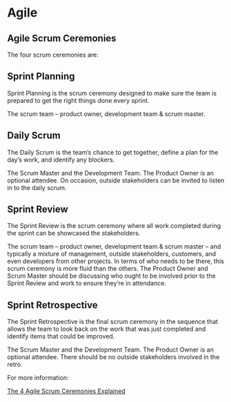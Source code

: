 Agile
=====

Agile Scrum Ceremonies
--------------------

The four scrum ceremonies are:

Sprint Planning
--------------------
Sprint Planning is the scrum ceremony designed to make sure the team is prepared to get the right things done every sprint.

The scrum team – product owner, development team & scrum master.


Daily Scrum
--------------------
The Daily Scrum is the team’s chance to get together, define a plan for the day’s work, and identify any blockers.

The Scrum Master and the Development Team. The Product Owner is an optional attendee. On occasion, outside stakeholders can be invited to listen in to the daily scrum.

Sprint Review
--------------------
The Sprint Review is the scrum ceremony where all work completed during the sprint can be showcased the stakeholders.

The scrum team – product owner, development team & scrum master – and typically a mixture of management, outside stakeholders, customers, and even developers from other projects. In terms of who needs to be there, this scrum ceremony is more fluid than the others. The Product Owner and Scrum Master should be discussing who ought to be involved prior to the Sprint Review and work to ensure they’re in attendance.

Sprint Retrospective
--------------------
The Sprint Retrospective is the final scrum ceremony in the sequence that allows the team to look back on the work that was just completed and identify items that could be improved.

The Scrum Master and the Development Team. The Product Owner is an optional attendee. There should be no outside stakeholders involved in the retro.



For more information:

[The 4 Agile Scrum Ceremonies Explained](https://thedigitalprojectmanager.com/scrum-ceremonies-made-simple/#planning)